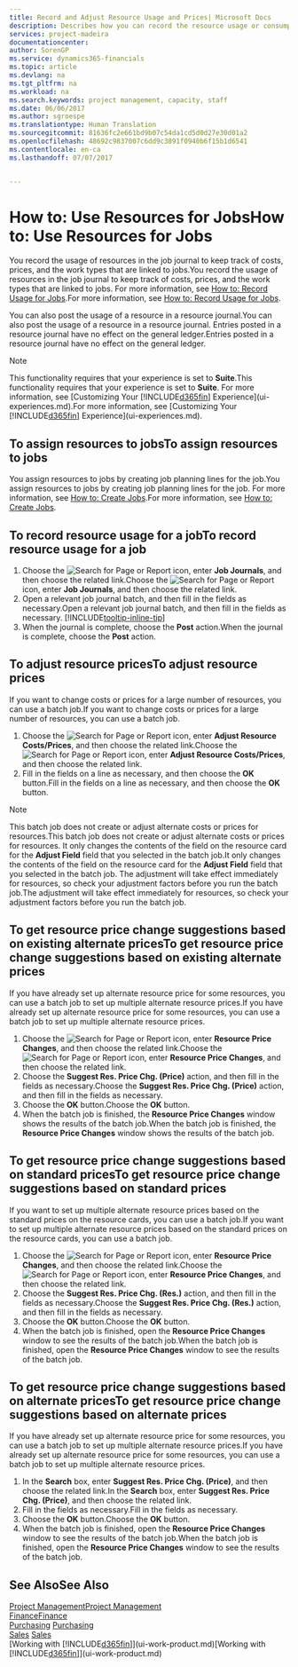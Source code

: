 ```yaml
---
title: Record and Adjust Resource Usage and Prices| Microsoft Docs
description: Describes how you can record the resource usage or consumption associated with a job, to keep track and manage costs, prices, and work types.
services: project-madeira
documentationcenter: 
author: SorenGP
ms.service: dynamics365-financials
ms.topic: article
ms.devlang: na
ms.tgt_pltfrm: na
ms.workload: na
ms.search.keywords: project management, capacity, staff
ms.date: 06/06/2017
ms.author: sgroespe
ms.translationtype: Human Translation
ms.sourcegitcommit: 81636fc2e661bd9b07c54da1cd5d0d27e30d01a2
ms.openlocfilehash: 48692c9837007c6dd9c3891f0940b6f15b1d6541
ms.contentlocale: en-ca
ms.lasthandoff: 07/07/2017


---
```

# <a name="how-to-use-resources-for-jobs"></a><span data-ttu-id="569af-103">How to: Use Resources for Jobs</span><span class="sxs-lookup"><span data-stu-id="569af-103">How to: Use Resources for Jobs</span></span>
<span data-ttu-id="569af-104">You record the usage of resources in the job journal to keep track of costs, prices, and the work types that are linked to jobs.</span><span class="sxs-lookup"><span data-stu-id="569af-104">You record the usage of resources in the job journal to keep track of costs, prices, and the work types that are linked to jobs.</span></span> <span data-ttu-id="569af-105">For more information, see [How to: Record Usage for Jobs](projects-how-record-job-usage.md).</span><span class="sxs-lookup"><span data-stu-id="569af-105">For more information, see [How to: Record Usage for Jobs](projects-how-record-job-usage.md).</span></span>

<span data-ttu-id="569af-106">You can also post the usage of a resource in a resource journal.</span><span class="sxs-lookup"><span data-stu-id="569af-106">You can also post the usage of a resource in a resource journal.</span></span> <span data-ttu-id="569af-107">Entries posted in a resource journal have no effect on the general ledger.</span><span class="sxs-lookup"><span data-stu-id="569af-107">Entries posted in a resource journal have no effect on the general ledger.</span></span>

> [!NOTE]  
>   <span data-ttu-id="569af-108">This functionality requires that your experience is set to **Suite**.</span><span class="sxs-lookup"><span data-stu-id="569af-108">This functionality requires that your experience is set to **Suite**.</span></span> <span data-ttu-id="569af-109">For more information, see [Customizing Your [!INCLUDE[d365fin](includes/d365fin_md.md)] Experience](ui-experiences.md).</span><span class="sxs-lookup"><span data-stu-id="569af-109">For more information, see [Customizing Your [!INCLUDE[d365fin](includes/d365fin_md.md)] Experience](ui-experiences.md).</span></span>

## <a name="to-assign-resources-to-jobs"></a><span data-ttu-id="569af-110">To assign resources to jobs</span><span class="sxs-lookup"><span data-stu-id="569af-110">To assign resources to jobs</span></span>
<span data-ttu-id="569af-111">You assign resources to jobs by creating job planning lines for the job.</span><span class="sxs-lookup"><span data-stu-id="569af-111">You assign resources to jobs by creating job planning lines for the job.</span></span> <span data-ttu-id="569af-112">For more information, see [How to: Create Jobs](projects-how-create-jobs.md).</span><span class="sxs-lookup"><span data-stu-id="569af-112">For more information, see [How to: Create Jobs](projects-how-create-jobs.md).</span></span>

## <a name="to-record-resource-usage-for-a-job"></a><span data-ttu-id="569af-113">To record resource usage for a job</span><span class="sxs-lookup"><span data-stu-id="569af-113">To record resource usage for a job</span></span>
1. <span data-ttu-id="569af-114">Choose the ![Search for Page or Report](media/ui-search/search_small.png "Search for Page or Report icon") icon, enter **Job Journals**, and then choose the related link.</span><span class="sxs-lookup"><span data-stu-id="569af-114">Choose the ![Search for Page or Report](media/ui-search/search_small.png "Search for Page or Report icon") icon, enter **Job Journals**, and then choose the related link.</span></span>
2. <span data-ttu-id="569af-115">Open a relevant job journal batch, and then fill in the fields as necessary.</span><span class="sxs-lookup"><span data-stu-id="569af-115">Open a relevant job journal batch, and then fill in the fields as necessary.</span></span> [!INCLUDE[tooltip-inline-tip](includes/tooltip-inline-tip_md.md)]
3. <span data-ttu-id="569af-116">When the journal is complete, choose the **Post** action.</span><span class="sxs-lookup"><span data-stu-id="569af-116">When the journal is complete, choose the **Post** action.</span></span>

## <a name="to-adjust-resource-prices"></a><span data-ttu-id="569af-117">To adjust resource prices</span><span class="sxs-lookup"><span data-stu-id="569af-117">To adjust resource prices</span></span>
<span data-ttu-id="569af-118">If you want to change costs or prices for a large number of resources, you can use a batch job.</span><span class="sxs-lookup"><span data-stu-id="569af-118">If you want to change costs or prices for a large number of resources, you can use a batch job.</span></span>  

1. <span data-ttu-id="569af-119">Choose the ![Search for Page or Report](media/ui-search/search_small.png "Search for Page or Report icon") icon, enter **Adjust Resource Costs/Prices**, and then choose the related link.</span><span class="sxs-lookup"><span data-stu-id="569af-119">Choose the ![Search for Page or Report](media/ui-search/search_small.png "Search for Page or Report icon") icon, enter **Adjust Resource Costs/Prices**, and then choose the related link.</span></span>
2. <span data-ttu-id="569af-120">Fill in the fields on a line as necessary, and then choose the **OK** button.</span><span class="sxs-lookup"><span data-stu-id="569af-120">Fill in the fields on a line as necessary, and then choose the **OK** button.</span></span>

> [!NOTE]  
>   <span data-ttu-id="569af-121">This batch job does not create or adjust alternate costs or prices for resources.</span><span class="sxs-lookup"><span data-stu-id="569af-121">This batch job does not create or adjust alternate costs or prices for resources.</span></span> <span data-ttu-id="569af-122">It only changes the contents of the field on the resource card for the **Adjust Field** field that you selected in the batch job.</span><span class="sxs-lookup"><span data-stu-id="569af-122">It only changes the contents of the field on the resource card for the **Adjust Field** field that you selected in the batch job.</span></span> <span data-ttu-id="569af-123">The adjustment will take effect immediately for resources, so check your adjustment factors before you run the batch job.</span><span class="sxs-lookup"><span data-stu-id="569af-123">The adjustment will take effect immediately for resources, so check your adjustment factors before you run the batch job.</span></span>

## <a name="to-get-resource-price-change-suggestions-based-on-existing-alternate-prices"></a><span data-ttu-id="569af-124">To get resource price change suggestions based on existing alternate prices</span><span class="sxs-lookup"><span data-stu-id="569af-124">To get resource price change suggestions based on existing alternate prices</span></span>
<span data-ttu-id="569af-125">If you have already set up alternate resource price for some resources, you can use a batch job to set up multiple alternate resource prices.</span><span class="sxs-lookup"><span data-stu-id="569af-125">If you have already set up alternate resource price for some resources, you can use a batch job to set up multiple alternate resource prices.</span></span>

1. <span data-ttu-id="569af-126">Choose the ![Search for Page or Report](media/ui-search/search_small.png "Search for Page or Report icon") icon, enter **Resource Price Changes**, and then choose the related link.</span><span class="sxs-lookup"><span data-stu-id="569af-126">Choose the ![Search for Page or Report](media/ui-search/search_small.png "Search for Page or Report icon") icon, enter **Resource Price Changes**, and then choose the related link.</span></span>
2. <span data-ttu-id="569af-127">Choose the **Suggest Res. Price Chg. (Price)** action, and then fill in the fields as necessary.</span><span class="sxs-lookup"><span data-stu-id="569af-127">Choose the **Suggest Res. Price Chg. (Price)** action, and then fill in the fields as necessary.</span></span>
3. <span data-ttu-id="569af-128">Choose the **OK** button.</span><span class="sxs-lookup"><span data-stu-id="569af-128">Choose the **OK** button.</span></span>  
4. <span data-ttu-id="569af-129">When the batch job is finished, the **Resource Price Changes** window shows the results of the batch job.</span><span class="sxs-lookup"><span data-stu-id="569af-129">When the batch job is finished, the **Resource Price Changes** window shows the results of the batch job.</span></span>

## <a name="to-get-resource-price-change-suggestions-based-on-standard-prices"></a><span data-ttu-id="569af-130">To get resource price change suggestions based on standard prices</span><span class="sxs-lookup"><span data-stu-id="569af-130">To get resource price change suggestions based on standard prices</span></span>
<span data-ttu-id="569af-131">If you want to set up multiple alternate resource prices based on the standard prices on the resource cards, you can use a batch job.</span><span class="sxs-lookup"><span data-stu-id="569af-131">If you want to set up multiple alternate resource prices based on the standard prices on the resource cards, you can use a batch job.</span></span>  

1. <span data-ttu-id="569af-132">Choose the ![Search for Page or Report](media/ui-search/search_small.png "Search for Page or Report icon") icon, enter **Resource Price Changes**, and then choose the related link.</span><span class="sxs-lookup"><span data-stu-id="569af-132">Choose the ![Search for Page or Report](media/ui-search/search_small.png "Search for Page or Report icon") icon, enter **Resource Price Changes**, and then choose the related link.</span></span>
2. <span data-ttu-id="569af-133">Choose the **Suggest Res. Price Chg. (Res.)** action, and then fill in the fields as necessary.</span><span class="sxs-lookup"><span data-stu-id="569af-133">Choose the **Suggest Res. Price Chg. (Res.)** action, and then fill in the fields as necessary.</span></span>  
3. <span data-ttu-id="569af-134">Choose the **OK** button.</span><span class="sxs-lookup"><span data-stu-id="569af-134">Choose the **OK** button.</span></span>  
4. <span data-ttu-id="569af-135">When the batch job is finished, open the **Resource Price Changes** window to see the results of the batch job.</span><span class="sxs-lookup"><span data-stu-id="569af-135">When the batch job is finished, open the **Resource Price Changes** window to see the results of the batch job.</span></span>

## <a name="to-get-resource-price-change-suggestions-based-on-alternate-prices"></a><span data-ttu-id="569af-136">To get resource price change suggestions based on alternate prices</span><span class="sxs-lookup"><span data-stu-id="569af-136">To get resource price change suggestions based on alternate prices</span></span>
<span data-ttu-id="569af-137">If you have already set up alternate resource price for some resources, you can use a batch job to set up multiple alternate resource prices.</span><span class="sxs-lookup"><span data-stu-id="569af-137">If you have already set up alternate resource price for some resources, you can use a batch job to set up multiple alternate resource prices.</span></span>

1. <span data-ttu-id="569af-138">In the **Search** box, enter **Suggest Res. Price Chg. (Price)**, and then choose the related link.</span><span class="sxs-lookup"><span data-stu-id="569af-138">In the **Search** box, enter **Suggest Res. Price Chg. (Price)**, and then choose the related link.</span></span>  
2. <span data-ttu-id="569af-139">Fill in the fields as necessary.</span><span class="sxs-lookup"><span data-stu-id="569af-139">Fill in the fields as necessary.</span></span>
3. <span data-ttu-id="569af-140">Choose the **OK** button.</span><span class="sxs-lookup"><span data-stu-id="569af-140">Choose the **OK** button.</span></span>  
4. <span data-ttu-id="569af-141">When the batch job is finished, open the **Resource Price Changes** window to see the results of the batch job.</span><span class="sxs-lookup"><span data-stu-id="569af-141">When the batch job is finished, open the **Resource Price Changes** window to see the results of the batch job.</span></span>

## <a name="see-also"></a><span data-ttu-id="569af-142">See Also</span><span class="sxs-lookup"><span data-stu-id="569af-142">See Also</span></span>
[<span data-ttu-id="569af-143">Project Management</span><span class="sxs-lookup"><span data-stu-id="569af-143">Project Management</span></span>](projects-manage-projects.md)  
[<span data-ttu-id="569af-144">Finance</span><span class="sxs-lookup"><span data-stu-id="569af-144">Finance</span></span>](finance.md)  
<span data-ttu-id="569af-145">[Purchasing](purchasing-manage-purchasing.md)       </span><span class="sxs-lookup"><span data-stu-id="569af-145">[Purchasing](purchasing-manage-purchasing.md)       </span></span>  
<span data-ttu-id="569af-146">[Sales](sales-manage-sales.md)   </span><span class="sxs-lookup"><span data-stu-id="569af-146">[Sales](sales-manage-sales.md)   </span></span>  
<span data-ttu-id="569af-147">[Working with [!INCLUDE[d365fin](includes/d365fin_md.md)]](ui-work-product.md)</span><span class="sxs-lookup"><span data-stu-id="569af-147">[Working with [!INCLUDE[d365fin](includes/d365fin_md.md)]](ui-work-product.md)</span></span>  

